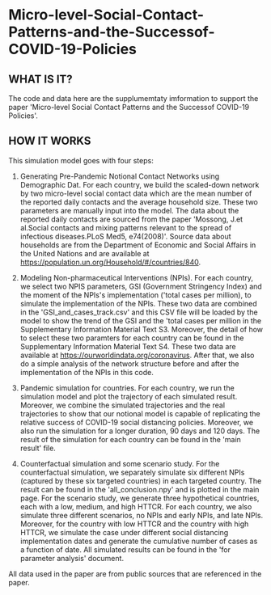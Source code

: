 # Micro-level-Social-Contact-Patterns-and-the-Successof-COVID-19-Policies

## WHAT IS IT?

The code and data here are the supplumemtaty imformation to support the paper 'Micro-level Social Contact Patterns and the Successof COVID-19 Policies'.

## HOW IT WORKS

This simulation model goes with four steps: 

1) Generating Pre-Pandemic Notional Contact Networks using Demographic Dat. For each country, we build the scaled-down network by two micro-level social contact data which are the mean number of the reported daily contacts and the average household size. These two parameters are manually input into the model. The data about the reported daily contacts are sourced from the paper 'Mossong, J.et al.Social contacts and mixing patterns relevant to the spread of infectious diseases.PLoS Med5, e74(2008)'. Source data about households are from the Department of Economic and Social Affairs in the United Nations and are available at https://population.un.org/Household/#/countries/840.

2) Modeling Non-pharmaceutical Interventions (NPIs). For each country, we select two NPIS parameters, GSI (Government Stringency Index) and the moment of the NPIs's implementation ('total cases per million), to simulate the implementation of the NPIs. These two data are combined in the 'GSI_and_cases_track.csv' and this CSV file will be loaded by the model to show the trend of the GSI and the 'total cases per million in the Supplementary Information Material Text S3. Moreover, the detail of how to select these two paramters for each country can be found in the Supplementary Information Material Text S4. These two data are available at https://ourworldindata.org/coronavirus. After that, we also do a simple analysis of the network structure before and after the implementation of the NPIs in this code.

3) Pandemic simulation for countries. For each country, we run the simulation model and plot the trajectory of each simulated result. Moreover, we combine the simulated trajectories and the real trajectories to show that our notional model is capable of replicating the relative success of COVID-19 social distancing policies. Moreover, we also run the simulation for a longer duration, 90 days and 120 days. The result of the simulation for each country can be found in the 'main result' file.

4) Counterfactual simulation and some scenario study. For the counterfactual simulation, we separately simulate six different NPIs (captured by these six targeted countries) in each targeted country. The result can be found in the 'all_conclusion.npy' and is plotted in the main page. For the scenario study, we generate three hypothetical countries, each with a low, medium, and high HTTCR. For each country, we also simulate three different scenarios, no NPIs and early NPIs, and late NPIs. Moreover, for the country with low HTTCR and the country with high HTTCR, we simulate the case under different social distancing implementation dates and generate the cumulative number of cases as a function of date. All simulated results can be found in the 'for parameter analysis' document.


All data used in the paper are from public sources that are referenced in the paper.

